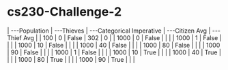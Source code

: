 # cs230-Challenge-2

| ---Population | ---Thieves | ---Categorical Imperative | ---Citizen Avg | ---Thief Avg |
| 100 | 0 | False | 302 | 0 |
| 1000 | 0 | False |  |  |
| 1000 | 1 | False |  |  |
| 1000 | 10 | False |  |  |
| 1000 | 40 | False |  |  |
| 1000 | 80 | False |  |  |
| 1000 | 90 | False |  |  |
| 1000 | 1 | False |  |  |
| 1000 | 10 | True |  |  |
| 1000 | 40 | True |  |  |
| 1000 | 80 | True |  |  |
| 1000 | 90 | True |  |  |